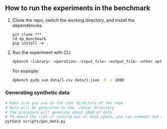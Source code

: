 ## How to run the experiments in the benchmark

1. Clone the repo, switch the working directory, and install the dependencies
    ```
    git clone ***
    cd dp_benchmark
    pip install -e .
    ```
2. Run the experiment with CLI
    ```sh
    dpbench <library> <operation> <input_file> <output_file> <other options>
    ```
    For example:
    ```sh
    dpbench pydp sum data/1.csv data/1.json -f -r 1000
    ```

### Generating synthetic data

```sh
# Make sure you are in the root directory of the repo
# Data will be generated in the ./data/ directory
# The procedure will generate about 28GB of data
# To avoid the risk of running out of disk space, you can comment out the performance test lines (Line26-27) in SYN_TARGETS defined in the script
python3 scripts/gen_data.py
```
